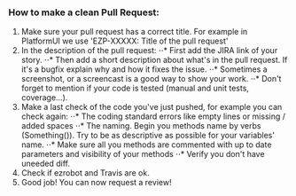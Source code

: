 ### How to make a clean Pull Request:

1. Make sure your pull request has a correct title. For example in PlatformUI we use 'EZP-XXXXX: Title of the pull request'
2. In the description of the pull request:
⋅⋅* First add the JIRA link of your story.
⋅⋅* Then add a short description about what's in the pull request. If it's a bugfix explain why and how it fixes the issue.
⋅⋅* Sometimes a screenshot, or a screencast is a good way to show your work.
⋅⋅* Don't forget to mention if your code is tested (manual and unit tests, coverage...).
3. Make a last check of the code you've just pushed, for example you can check again:
⋅⋅* The coding standard errors like empty lines or missing / added spaces
⋅⋅* The naming. Begin you methods name by verbs (<verb>Something()). Try to be as descriptive as possible for your variables' name.
⋅⋅* Make sure all you methods are commented with up to date parameters and visibility of your methods
⋅⋅* Verify you don't have uneeded diff.
4. Check if ezrobot and Travis are ok.
5. Good job! You can now request a review!
